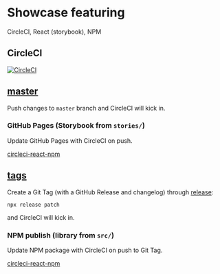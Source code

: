 # Showcase featuring

CircleCI, React (storybook), NPM

## CircleCI

[![CircleCI](https://circleci.com/gh/gesposito/circleci-react-npm.svg?style=svg)](https://circleci.com/gh/gesposito/circleci-react-npm)

## [master](https://github.com/gesposito/circleci-react-npm/tree/master)

Push changes to `master` branch and CircleCI will kick in.

### GitHub Pages (Storybook from `stories/`)

Update GitHub Pages with CircleCI on push.

[circleci-react-npm](https://gesposito.github.io/circleci-react-npm/)

## [tags](https://github.com/gesposito/circleci-react-npm/releases)

Create a Git Tag (with a GitHub Release and changelog) through [release](https://github.com/zeit/release):

```
npx release patch
```
and CircleCI will kick in.

### NPM publish (library from `src/`)

Update NPM package with CircleCI on push to Git Tag.

[circleci-react-npm](https://www.npmjs.com/package/circleci-react-npm)

